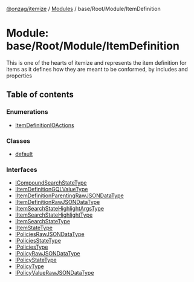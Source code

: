 [@onzag/itemize](../README.md) / [Modules](../modules.md) / base/Root/Module/ItemDefinition

# Module: base/Root/Module/ItemDefinition

This is one of the hearts of itemize and represents the item definition
for items as it defines how they are meant to be conformed, by includes and properties

## Table of contents

### Enumerations

- [ItemDefinitionIOActions](../enums/base_Root_Module_ItemDefinition.ItemDefinitionIOActions.md)

### Classes

- [default](../classes/base_Root_Module_ItemDefinition.default.md)

### Interfaces

- [ICompoundSearchStateType](../interfaces/base_Root_Module_ItemDefinition.ICompoundSearchStateType.md)
- [IItemDefinitionGQLValueType](../interfaces/base_Root_Module_ItemDefinition.IItemDefinitionGQLValueType.md)
- [IItemDefinitionParentingRawJSONDataType](../interfaces/base_Root_Module_ItemDefinition.IItemDefinitionParentingRawJSONDataType.md)
- [IItemDefinitionRawJSONDataType](../interfaces/base_Root_Module_ItemDefinition.IItemDefinitionRawJSONDataType.md)
- [IItemSearchStateHighlightArgsType](../interfaces/base_Root_Module_ItemDefinition.IItemSearchStateHighlightArgsType.md)
- [IItemSearchStateHighlightType](../interfaces/base_Root_Module_ItemDefinition.IItemSearchStateHighlightType.md)
- [IItemSearchStateType](../interfaces/base_Root_Module_ItemDefinition.IItemSearchStateType.md)
- [IItemStateType](../interfaces/base_Root_Module_ItemDefinition.IItemStateType.md)
- [IPoliciesRawJSONDataType](../interfaces/base_Root_Module_ItemDefinition.IPoliciesRawJSONDataType.md)
- [IPoliciesStateType](../interfaces/base_Root_Module_ItemDefinition.IPoliciesStateType.md)
- [IPoliciesType](../interfaces/base_Root_Module_ItemDefinition.IPoliciesType.md)
- [IPolicyRawJSONDataType](../interfaces/base_Root_Module_ItemDefinition.IPolicyRawJSONDataType.md)
- [IPolicyStateType](../interfaces/base_Root_Module_ItemDefinition.IPolicyStateType.md)
- [IPolicyType](../interfaces/base_Root_Module_ItemDefinition.IPolicyType.md)
- [IPolicyValueRawJSONDataType](../interfaces/base_Root_Module_ItemDefinition.IPolicyValueRawJSONDataType.md)
